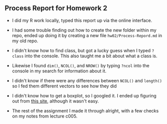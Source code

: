 ## Process Report for Homework 2

* I did my R work locally, typed this report up via the online interface. 

* I had some trouble finding out how to create the new folder within my repo, ended up doing it by creating a new file `hw02/Process-Repord.md` in my old repo.

* I didn't know how to find class, but got a lucky guess when I typed `?class` into the console. This also taught me a bit about what a class is.

* Likewise I found `dim()`, `NCOL()`, and `NROW()` by typing `?ncol` into the console in my search for information about it.

* I didn't know if there were any differences between `NCOL()` and `length()` so I fed them different vectors to see how they did

* I didn't know how to get a boxplot, so I googled it. I ended up figuring out from [this site](https://plot.ly/ggplot2/box-plots/#basic-boxplot), although it wasn't easy.

* The rest of the assignment I made it through alright, with a few checks on my notes from lecture c005. 
